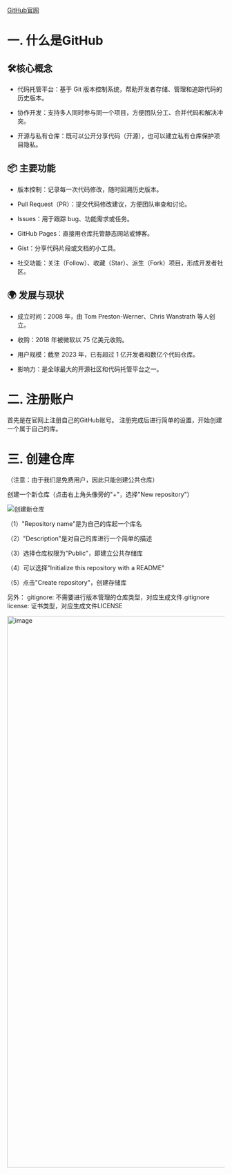 [GitHub官网](github.com)  
# 一. 什么是GitHub
## 🛠核心概念
- 代码托管平台：基于 Git 版本控制系统，帮助开发者存储、管理和追踪代码的历史版本。

- 协作开发：支持多人同时参与同一个项目，方便团队分工、合并代码和解决冲突。

- 开源与私有仓库：既可以公开分享代码（开源），也可以建立私有仓库保护项目隐私。

## 📦 主要功能
- 版本控制：记录每一次代码修改，随时回溯历史版本。

- Pull Request（PR）：提交代码修改建议，方便团队审查和讨论。

- Issues：用于跟踪 bug、功能需求或任务。

- GitHub Pages：直接用仓库托管静态网站或博客。

- Gist：分享代码片段或文档的小工具。

- 社交功能：关注（Follow）、收藏（Star）、派生（Fork）项目，形成开发者社区。

## 🌍 发展与现状
- 成立时间：2008 年，由 Tom Preston-Werner、Chris Wanstrath 等人创立。      

- 收购：2018 年被微软以 75 亿美元收购。

- 用户规模：截至 2023 年，已有超过 1 亿开发者和数亿个代码仓库。

- 影响力：是全球最大的开源社区和代码托管平台之一。

# 二. 注册账户
首先是在官网上注册自己的GitHub账号。 注册完成后进行简单的设置，开始创建一个属于自己的库。

# 三. 创建仓库
（注意：由于我们是免费用户，因此只能创建公共仓库）

创建一个新仓库（点击右上角头像旁的"+"，选择"New repository"）

![创建新仓库](https://raw.githubusercontent.com/moiunaochen/github-beginners-guide/refs/heads/main/assets/1.png)

（1）"Repository name"是为自己的库起一个库名 

（2）"Description"是对自己的库进行一个简单的描述 

（3）选择仓库权限为"Public"，即建立公共存储库 

（4）可以选择"Initialize this repository with a README" 

（5）点击"Create repository"，创建存储库 

另外： gitignore: 不需要进行版本管理的仓库类型，对应生成文件.gitignore license: 证书类型，对应生成文件LICENSE

<img width="1362" height="1277" alt="image" src="https://github.com/user-attachments/assets/79804d64-966d-45eb-9914-987b0d489a79" />  





